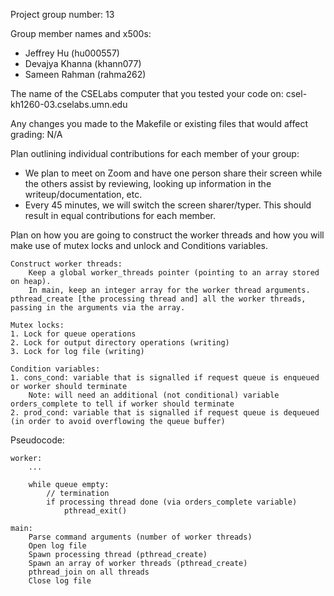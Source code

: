 Project group number: 13

Group member names and x500s:
- Jeffrey Hu (hu000557)
- Devajya Khanna (khann077)
- Sameen Rahman (rahma262)

The name of the CSELabs computer that you tested your code on: csel-kh1260-03.cselabs.umn.edu

Any changes you made to the Makefile or existing files that would affect grading: N/A

Plan outlining individual contributions for each member of your group:
* We plan to meet on Zoom and have one person share their screen while the others assist by reviewing, looking up information in the writeup/documentation, etc.
* Every 45 minutes, we will switch the screen sharer/typer. This should result in equal contributions for each member.

Plan on how you are going to construct the worker threads and how you will make use of mutex locks and unlock and Conditions variables.
```
Construct worker threads:
    Keep a global worker_threads pointer (pointing to an array stored on heap).
    In main, keep an integer array for the worker thread arguments. pthread_create [the processing thread and] all the worker threads, passing in the arguments via the array.

Mutex locks:
1. Lock for queue operations
2. Lock for output directory operations (writing)
3. Lock for log file (writing)

Condition variables:
1. cons_cond: variable that is signalled if request queue is enqueued or worker should terminate
    Note: will need an additional (not conditional) variable orders_complete to tell if worker should terminate
2. prod_cond: variable that is signalled if request queue is dequeued (in order to avoid overflowing the queue buffer)
```

Pseudocode:
```
worker:
    ...
    
    while queue empty:
        // termination
        if processing thread done (via orders_complete variable)
            pthread_exit()

main:
    Parse command arguments (number of worker threads)
    Open log file
    Spawn processing thread (pthread_create)
    Spawn an array of worker threads (pthread_create)
    pthread_join on all threads
    Close log file
```
